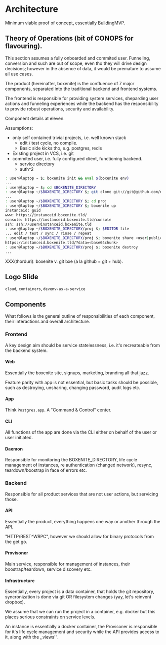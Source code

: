 # Architecture

Minimum viable proof of concept, essentially [BuildingMVP](BuildingMVP.md).

## Theory of Operations (bit of CONOPS for flavouring).

This section assumes a fully onboarded and commited user. Funneling, conversion
and such are out of scope, even tho they will drive design decisions; however
in the absence of data, it would be premature to assume all use cases.

The product (hereinafter, boxenite) is the confluence of 7 major components,
separated into the traditional backend and frontend systems.

The frontend is responsible for providing system services, sheparding
user actions and funneling experiences while the backend has the responsibility
to provide robust operations, security and availability.

Component details at eleven.

Assumptions:
- only self contained trivial projects, i.e. well known stack
  - edit / test cycle, no compile.
  - Basic side kicks tho, e.g. postgres, redis
- Existing project in VCS, i.e. git
- commited user, i.e. fully configured client, functioning backend.
  - service directory
  - auth^2

```bash
: user@laptop ~ $; boxenite init && eval $(boxenite env)
...
: user@laptop ~ $; cd $BOXENITE_DIRECTORY
: user@laptop ~/$BOXENITE_DIRECTORY $; git clone git://git@github.com/user/proj.git
...
: user@laptop ~/$BOXENITE_DIRECTORY $; cd proj
: user@laptop ~/$BOXENITE_DIRECTORY $; boxenite up
instanceid: guid
www: https://instanceid.boxenite.tld/
console: https://instanceid.boxenite.tld/console
ssh: ssh://user@instanceid.boxenite.tld
: user@laptop ~/$BOXENITE_DIRECTORY/proj $; $EDITOR file
... edit / test / sync / rinse / repeat
: user@laptop ~/$BOXENITE_DIRECTORY/proj $; boxenite share <user|public>
https://instanceid.boxenite.tld/?data=<base64chunk>
: user@laptop ~/$BOXENITE_DIRECTORY/proj $; boxenite destroy
...
```
XXX(thorduri): boxenite v. git bxe (a la github = git + hub).

## Logo Slide
`cloud`, `containers`, `devenv-as-a-service`

## Components

What follows is the general outline of responsibilities of each component,
their interactions and overall architecture.

### Frontend

A key design aim should be service statelessness, i.e. it's recreateable
from the backend system.

#### Web

Essentially the boxenite site, signups, marketing, branding all that jazz.

Feature parity with app is not essential, but basic tasks should be possible,
such as destroying, unsharing, changing password, audit logs etc.

#### App

Think `Postgres.app`.
A "Command & Control" center.

#### CLI

All functions of the app are done via the CLI either on behalf of the
user or user initiated.

#### Daemon

Responsible for monitoring the BOXENITE_DIRECTORY, life cycle management of
instances, re authentication (changed network), resync, teardown/boostrap in
face of errors etc.

### Backend

Responsible for all product services that are not user actions, but servicing
those.

#### API

Essentially the product, everything happens one way or another through the API.

"HTTP/REST^WRPC", however we should allow for binary protocols from the get go.

#### Provisoner

Main service, responsible for management of instances, their boostrap/teardown,
service discovery etc.

#### Infrastructure

Essentially, every project is a data container, that holds the git repository,
syncronization is done via git OR filesystem changes (yay, let's reinvent dropbox).

We assume that we can run the project in a container, e.g. docker but this places
serious constraints on service levels.

An instance is essentially a docker container, the Provisoner is responsible for
it's life cycle management and security while the API provides access to it, along
with the ,,views''.
